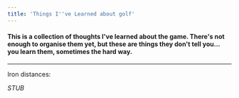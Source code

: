 ```yaml
---
title: 'Things I''ve Learned about golf'
---
```


#### This is a collection of thoughts I've learned about the game. There's not enough to organise them yet, but these are things they don't tell you... you learn them, sometimes the hard way.

---
Iron distances:






_STUB_
